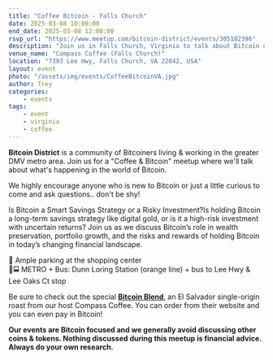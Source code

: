 ```yaml
---
title: "Coffee Bitcoin - Falls Church"
date: 2025-03-08 10:00:00
end_date: 2025-03-08 12:00:00
rsvp_url: "https://www.meetup.com/bitcoin-district/events/305102396"
description: "Join us in Falls Church, Virginia to talk about Bitcoin over coffee!"
venue_name: "Compass Coffee (Falls Church)"
location: "7393 Lee Hwy, Falls Church, VA 22042, USA"
layout: event
photo: "/assets/img/events/CoffeeBitcoinVA.jpg"
author: Trey
categories:
    - events
tags:
    - event
    - virginia
    - coffee
---
```


**Bitcoin District** is a community of Bitcoiners living & working in the greater DMV metro area. Join us for a "Coffee & Bitcoin" meetup where we'll talk about what's happening in the world of Bitcoin.

We highly encourage anyone who is new to Bitcoin or just a little curious to come and ask questions.. don't be shy!

Is Bitcoin a Smart Savings Strategy or a Risky Investment?Is holding Bitcoin a long-term savings strategy like digital gold, or is it a high-risk investment with uncertain returns? Join us as we discuss Bitcoin’s role in wealth preservation, portfolio growth, and the risks and rewards of holding Bitcoin in today’s changing financial landscape.

🚗 Ample parking at the shopping center<br />
🚆🚍 METRO + Bus: Dunn Loring Station (orange line) + bus to Lee Hwy & Lee Oaks Ct stop

Be sure to check out the special **<a href="https://www.compasscoffee.com/products/bitcoin-blend">Bitcoin Blend</a>**, an El Salvador single-origin roast from our host Compass Coffee. You can order from their website and you can even pay in Bitcoin!

**Our events are Bitcoin focused and we generally avoid discussing other coins & tokens. Nothing discussed during this meetup is financial advice. Always do your own research.**